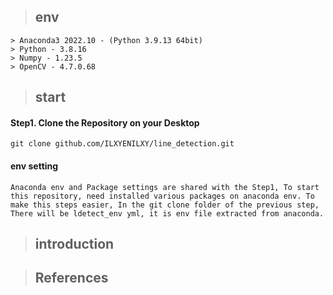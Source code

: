 > ## env
    > Anaconda3 2022.10 - (Python 3.9.13 64bit)
    > Python - 3.8.16
    > Numpy - 1.23.5
    > OpenCV - 4.7.0.68

> ## start

#### Step1. Clone the Repository on your Desktop

    git clone github.com/ILXYENILXY/line_detection.git

#### env setting

    Anaconda env and Package settings are shared with the Step1, To start this repository, need installed various packages on anaconda env. To make this steps easier, In the git clone folder of the previous step, There will be ldetect_env yml, it is env file extracted from anaconda. 

    



> ## introduction

> ## References

